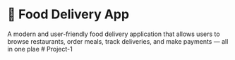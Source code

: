 # 🍔 Food Delivery App
A modern and user-friendly food delivery application that allows users to browse restaurants, order meals, track deliveries, and make payments — all in one plae # Project-1
